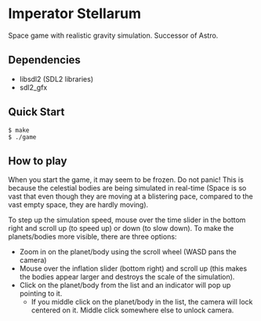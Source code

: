 # Imperator Stellarum

Space game with realistic gravity simulation. Successor of Astro.

## Dependencies

- libsdl2 (SDL2 libraries)
- sdl2_gfx

## Quick Start

```console
$ make
$ ./game
```

## How to play

When you start the game, it may seem to be frozen.
Do not panic!
This is because the celestial bodies are being simulated in real-time
(Space is so vast that even though they are moving at a blistering pace, compared to the vast empty space, they are hardly moving).

To step up the simulation speed, mouse over the time slider in the bottom right and scroll up (to speed up) or down (to slow down).
To make the planets/bodies more visible, there are three options:

* Zoom in on the planet/body using the scroll wheel (WASD pans the camera)
* Mouse over the inflation slider (bottom right) and scroll up (this makes the bodies appear larger and destroys the scale of the simulation).
* Click on the planet/body from the list and an indicator will pop up pointing to it.
	- If you middle click on the planet/body in the list, the camera will lock centered on it. Middle click somewhere else to unlock camera.
